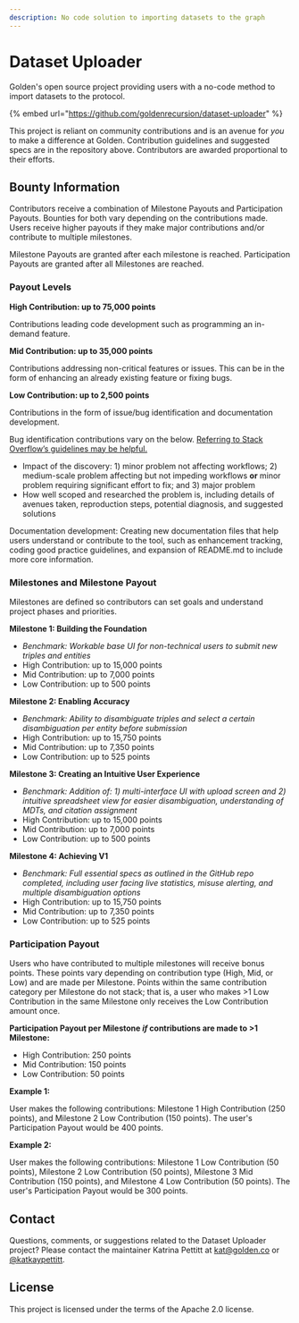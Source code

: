 ```yaml
---
description: No code solution to importing datasets to the graph
---
```


# Dataset Uploader

Golden's open source project providing users with a no-code method to import datasets to the protocol. 

{% embed url="https://github.com/goldenrecursion/dataset-uploader" %}

This project is reliant on community contributions and is an avenue for *you* to make a difference at Golden. Contribution guidelines and suggested specs are in the repository above. Contributors are awarded proportional to their efforts. 

## Bounty Information

Contributors receive a combination of Milestone Payouts and Participation Payouts. Bounties for both vary depending on the contributions made. Users receive higher payouts if they make major contributions and/or contribute to multiple milestones.

Milestone Payouts are granted after each milestone is reached. Participation Payouts are granted after all Milestones are reached. 

### Payout Levels

**High Contribution: up to 75,000 points**

Contributions leading code development such as programming an in-demand feature. 

**Mid Contribution: up to 35,000 points**

Contributions addressing non-critical features or issues. This can be in the form of enhancing an already existing feature or fixing bugs.

**Low Contribution: up to 2,500 points**

Contributions in the form of issue/bug identification and documentation development.

Bug identification contributions vary on the below. [Referring to Stack Overflow’s guidelines may be helpful.](https://stackoverflow.com/help/minimal-reproducible-example)

- Impact of the discovery: 1) minor problem not affecting workflows; 2) medium-scale problem affecting but not impeding workflows **or** minor problem requiring significant effort to fix; and 3) major problem
- How well scoped and researched the problem is, including details of avenues taken, reproduction steps, potential diagnosis, and suggested solutions

Documentation development: Creating new documentation files that help users understand or contribute to the tool, such as enhancement tracking, coding good practice guidelines, and expansion of README.md to include more core information.

### Milestones and Milestone Payout

Milestones are defined so contributors can set goals and understand project phases and priorities.

**Milestone 1: Building the Foundation**

- *Benchmark: Workable base UI for non-technical users to submit new triples and entities*
- High Contribution: up to 15,000 points
- Mid Contribution: up to 7,000 points
- Low Contribution: up to 500 points  

**Milestone 2: Enabling Accuracy**

- *Benchmark: Ability to disambiguate triples and select a certain disambiguation per entity before submission*
- High Contribution: up to 15,750 points
- Mid Contribution: up to 7,350 points
- Low Contribution: up to 525 points

**Milestone 3: Creating an Intuitive User Experience**

- *Benchmark: Addition of: 1) multi-interface UI with upload screen and 2) intuitive spreadsheet view for easier disambiguation, understanding of MDTs, and citation assignment*
- High Contribution: up to 15,000 points
- Mid Contribution: up to 7,000 points
- Low Contribution: up to 500 points

**Milestone 4: Achieving V1**

- *Benchmark: Full essential specs as outlined in the GitHub repo completed, including user facing live statistics, misuse alerting, and multiple disambiguation options*
- High Contribution: up to 15,750 points
- Mid Contribution: up to 7,350 points
- Low Contribution: up to 525 points

### Participation Payout

Users who have contributed to multiple milestones will receive bonus points. These points vary depending on contribution type (High, Mid, or Low) and are made per Milestone. Points within the same contribution category per Milestone do not stack; that is, a user who makes >1 Low Contribution in the same Milestone only receives the Low Contribution amount once.

**Participation Payout per Milestone *if* contributions are made to >1 Milestone:**

- High Contribution: 250 points
- Mid Contribution: 150 points
- Low Contribution: 50 points

**Example 1:**

User makes the following contributions: Milestone 1 High Contribution (250 points), and Milestone 2 Low Contribution (150 points). The user's Participation Payout would be 400 points.

**Example 2:**

User makes the following contributions: Milestone 1 Low Contribution (50 points), Milestone 2 Low Contribution (50 points), Milestone 3 Mid Contribution (150 points), and Milestone 4 Low Contribution (50 points). The user's Participation Payout would be 300 points.

## Contact

Questions, comments, or suggestions related to the Dataset Uploader project? Please contact the maintainer Katrina Pettitt at kat@golden.co or [@katkaypettitt](https://twitter.com/katkaypettitt).

## License

This project is licensed under the terms of the Apache 2.0 license. 